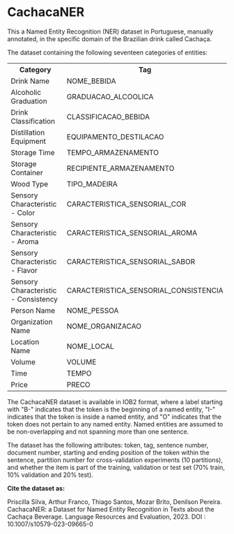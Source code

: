 # CachacaNER
This a Named Entity Recognition (NER) dataset in Portuguese, manually annotated, in the specific domain of the Brazilian drink called Cachaça.

The dataset containing the following seventeen categories of entities:

<table>
  <tr>
    <th>Category</th>
    <th>Tag</th>
  </tr>
  <tr>
    <td>Drink Name</td>
    <td>NOME_BEBIDA</td>
  </tr>
  <tr>
    <td>Alcoholic Graduation</td>
    <td>GRADUACAO_ALCOOLICA</td>
  </tr>
  <tr>
    <td>Drink Classification</td>
    <td>CLASSIFICACAO_BEBIDA</td>
  </tr>
  <tr>
    <td>Distillation Equipment</td>
    <td>EQUIPAMENTO_DESTILACAO</td>
  </tr>
  <tr>
    <td>Storage Time</td>
    <td>TEMPO_ARMAZENAMENTO</td>
  </tr>
  <tr>
    <td>Storage Container</td>
    <td>RECIPIENTE_ARMAZENAMENTO</td>
  </tr>
  <tr>
    <td>Wood Type</td>
    <td>TIPO_MADEIRA</td>
  </tr>
  <tr>
    <td>Sensory Characteristic - Color</td>
    <td>CARACTERISTICA_SENSORIAL_COR</td>
  </tr>
  <tr>
    <td>Sensory Characteristic - Aroma</td>
    <td>CARACTERISTICA_SENSORIAL_AROMA</td>
  </tr>
  <tr>
    <td>Sensory Characteristic - Flavor</td>
    <td>CARACTERISTICA_SENSORIAL_SABOR</td>
  </tr>
  <tr>
    <td>Sensory Characteristic - Consistency</td>
    <td>CARACTERISTICA_SENSORIAL_CONSISTENCIA</td>
  </tr>
  <tr>
    <td>Person Name</td>
    <td>NOME_PESSOA</td>
  </tr>
  <tr>
    <td>Organization Name</td>
    <td>NOME_ORGANIZACAO</td>
  </tr>
  <tr>
    <td>Location Name</td>
    <td>NOME_LOCAL</td>
  </tr>
  <tr>
    <td>Volume</td>
    <td>VOLUME</td>
  </tr>
  <tr>
    <td>Time</td>
    <td>TEMPO</td>
  </tr>
  <tr>
    <td>Price</td>
    <td>PRECO</td>
  </tr>
</table>

The CachacaNER dataset is available in IOB2 format, where a label starting with "B-" indicates that the token is the beginning of a named entity, "I-" indicates that the token is inside a named entity, and "O" indicates that the token does not pertain to any named entity. Named entities are assumed to be non-overlapping and not spanning more than one sentence.<p>
The dataset has the following attributes: token, tag, sentence number, document number, starting and ending position of the token within the sentence, partition number for cross-validation experiments (10 partitions), and whether the item is part of the training, validation or test set (70% train, 10% validation and 20% test).

<b>Cite the dataset as:</b><p>
Priscilla Silva, Arthur Franco, Thiago Santos, Mozar Brito, Denilson Pereira. CachacaNER: a Dataset for Named Entity Recognition in Texts about the Cachaça Beverage. Language Resources and Evaluation, 2023. DOI : 10.1007/s10579-023-09665-0
